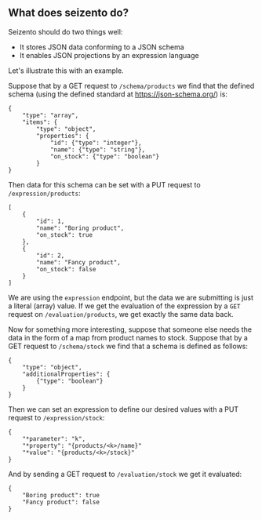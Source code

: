 ## What does seizento do?

Seizento should do two things well:
* It stores JSON data conforming to a JSON schema
* It enables JSON projections by an expression language

Let's illustrate this with an example.

Suppose that by a GET request to `/schema/products` we find that the defined schema (using the defined standard at https://json-schema.org/) is:

```
{
    "type": "array",
    "items": {
        "type": "object",
        "properties": {
            "id": {"type": "integer"},
            "name": {"type": "string"},
            "on_stock": {"type": "boolean"}
        }
}
```

Then data for this schema can be set with a PUT request to `/expression/products`:

```
[
    {
        "id": 1,
        "name": "Boring product",
        "on_stock": true
    },
    {
        "id": 2,
        "name": "Fancy product",
        "on_stock": false
    }
]
```

We are using the `expression` endpoint, but the data we are submitting is just a literal (array) value.
If we get the evaluation of the expression by a `GET` request on `/evaluation/products`, 
we get exactly the same data back.

Now for something more interesting, suppose that someone else needs the data in the form of a map from product names to stock.
Suppose that by a GET request to  `/schema/stock` we find that a schema is defined as follows:

```
{
    "type": "object",
    "additionalProperties": {
        {"type": "boolean"}
    }
}
```

Then we can set an expression to define our desired values with a PUT request to `/expression/stock`:

```
{
    "*parameter": "k",
    "*property": "{products/<k>/name}"
    "*value": "{products/<k>/stock}"
}
```

And by sending a GET request to `/evaluation/stock` we get it evaluated:

```
{
    "Boring product": true
    "Fancy product": false
}
```